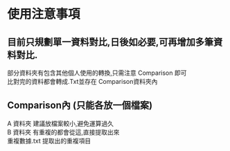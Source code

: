# 使用注意事項
## 目前只規劃單一資料對比,日後如必要,可再增加多筆資料對比.  
部分資料夾有包含其他個人使用的轉換,只需注意 Comparison 即可  
比對完的資料都會轉成.Txt並存在 Comparison資料夾內  
## Comparison內 (只能各放一個檔案)  
A 資料夾 建議放檔案較小,避免運算過久  
B 資料夾 有重複的都會從這,直接提取出來  
重複數據.txt 提取出的重複項目  
